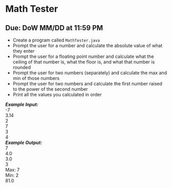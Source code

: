 # Math Tester

## Due: DoW MM/DD at 11:59 PM

- Create a program called `MathTester.java`
- Prompt the user for a number and calculate the absolute value of what they enter
- Prompt the user for a floating point number and calculate what the ceiling of that number is, what the floor is, and what that number is rounded
- Prompt the user for two numbers (separately) and calculate the max and min of those numbers
- Prompt the user for two numbers and calculate the first number raised to the power of the second number
- Print all the values you calculated in order

***Example Input:***\
-7\
3.14\
2\
7\
3\
4\
***Example Output:***\
7\
4.0\
3.0\
3\
Max: 7\
Min: 2\
81.0
